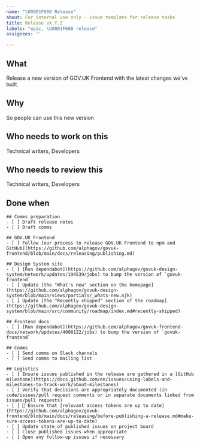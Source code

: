 ```yaml
---
name: "\U0001F680 Release"
about: For internal use only - issue template for release tasks
title: Release vX.Y.Z
labels: "epic, \U0001F680 release"
assignees: ''

---
```


<!--

  This is a template for issues tracking the tasks we need to go through when releasing
  a new version of GOV.UK Template. Feel free to amend the content in the different sections,
  especially the task lists as there may be extra tasks specific to the release at hand.

-->

## What

Release a new version of GOV.UK Frontend with the latest changes we've built.

## Why

So people can use this new version

## Who needs to work on this

Technical writers, Developers

## Who needs to review this

Technical writers, Developers

## Done when

```[tasklist]
## Comms preparation
- [ ] Draft release notes
- [ ] Draft comms
```

```[tasklist]
## GOV.UK Frontend
- [ ] Follow [our process to release GOV.UK Frontend to npm and GitHub](https://github.com/alphagov/govuk-frontend/blob/main/docs/releasing/publishing.md)
```

```[tasklist]
## Design System site
- [ ] [Run dependabot](https://github.com/alphagov/govuk-design-system/network/updates/194539/jobs) to bump the version of `govuk-frontend`
- [ ] Update [the "What's new" section on the homepage](https://github.com/alphagov/govuk-design-system/blob/main/views/partials/_whats-new.njk)
- [ ] Update [the "Recently shipped" section of the roadmap](https://github.com/alphagov/govuk-design-system/blob/main/src/community/roadmap/index.md#recently-shipped)
```

```[tasklist]
## Frontend docs
- [ ] [Run dependabot](https://github.com/alphagov/govuk-frontend-docs/network/updates/4008122/jobs) to bump the version of `govuk-frontend`
```

```[tasklist]
## Comms
- [ ] Send comms on Slack channels
- [ ] Send comms to mailing list
```

```[tasklist]
## Logistics
- [ ] Ensure issues published in the release are gathered in a [GitHub milestone](https://docs.github.com/en/issues/using-labels-and-milestones-to-track-work/about-milestones)
- [ ] Verify that decisions are appropriately documented (in code/issues/pull request comments or in separate documents linked from issues/pull requests)
- [ ] 🔑 Ensure that [relevant access tokens are up to date](https://github.com/alphagov/govuk-frontend/blob/main/docs/releasing/before-publishing-a-release.md#make-sure-access-tokens-are-up-to-date)
- [ ] Update state of published issues on project board
- [ ] Close published issues when appropriate
- [ ] Open any follow-up issues if necessary
```
